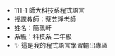 - 111-1 師大科技系程式語言
- 授課教師：蔡芸琤老師
- 姓名：簡珮軒
- 系級：科技系 二年級
- ✨ 這是我的程式語言學習輸出專區

<!---
cpeggy/cpeggy is a ✨ special ✨ repository because its `README.md` (this file) appears on your GitHub profile.
You can click the Preview link to take a look at your changes.
--->
